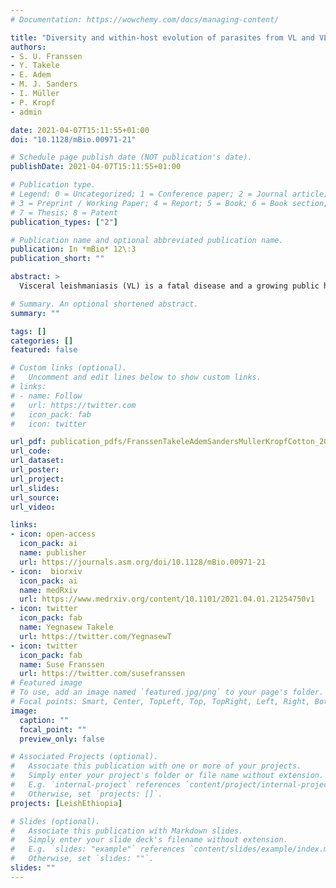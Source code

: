```yaml
---
# Documentation: https://wowchemy.com/docs/managing-content/

title: "Diversity and within-host evolution of parasites from VL and VL/HIV patients in Northern Ethiopia"
authors:
- S. U. Franssen
- Y. Takele
- E. Adem
- M. J. Sanders
- I. Müller
- P. Kropf
- admin

date: 2021-04-07T15:11:55+01:00
doi: "10.1128/mBio.00971-21"

# Schedule page publish date (NOT publication's date).
publishDate: 2021-04-07T15:11:55+01:00

# Publication type.
# Legend: 0 = Uncategorized; 1 = Conference paper; 2 = Journal article;
# 3 = Preprint / Working Paper; 4 = Report; 5 = Book; 6 = Book section;
# 7 = Thesis; 8 = Patent
publication_types: ["2"]

# Publication name and optional abbreviated publication name.
publication: In *mBio* 12\:3
publication_short: ""

abstract: >
  Visceral leishmaniasis (VL) is a fatal disease and a growing public health problem in East Africa, where Ethiopia has one of the highest VL burdens. The largest focus of VL in Ethiopia is driven by high prevalence in migrant agricultural workers and associated with a high rate of co-infection with HIV. This co-infection makes VL more difficult to treat successfully, and is associated with a high rate of relapse, with VL/HIV patients frequently experiencing many relapses of VL before succumbing to this infection. We present genome-wide data on *Leishmania donovani* isolates from a longitudinal study of cohorts of VL and VL/HIV patients reporting to a single clinic in Ethiopia. Extensive clinical data allows us to investigate the influence of co-infection and relapse on the populations of parasites infecting these patients. We find that the same parasite population is responsible for both VL and VL/HIV infections, and that in most cases, disease relapse is caused by recrudescence of the population of parasites that caused primary VL. Complex, multi-clonal infections are present in both primary and relapse cases, but the infrapopulation of parasites within a patient loses genetic diversity between primary disease presentation and subsequent relapses, presumably due to a population bottleneck induced by treatment. These data suggest that VL/HIV relapses are not caused by genetically distinct parasite infections, nor by re-infection. Treatment of VL does not lead to sterile cure, and in VL/HIV the infecting parasites are able to re-establish after clinically successful treatment, leading to repeated relapse of VL.

# Summary. An optional shortened abstract.
summary: ""

tags: []
categories: []
featured: false

# Custom links (optional).
#   Uncomment and edit lines below to show custom links.
# links:
# - name: Follow
#   url: https://twitter.com
#   icon_pack: fab
#   icon: twitter

url_pdf: publication_pdfs/FranssenTakeleAdemSandersMullerKropfCotton_2021_DiversityandwithinhostevolutionofparasitesfromVLandVLHIVpatientsinNorthernEthiopia_mBio.pdf
url_code:
url_dataset:
url_poster:
url_project:
url_slides:
url_source:
url_video:

links:
- icon: open-access
  icon_pack: ai
  name: publisher
  url: https://journals.asm.org/doi/10.1128/mBio.00971-21
- icon:  biorxiv
  icon_pack: ai
  name: medRxiv
  url: https://www.medrxiv.org/content/10.1101/2021.04.01.21254750v1
- icon: twitter
  icon_pack: fab
  name: Yegnasew Takele
  url: https://twitter.com/YegnasewT
- icon: twitter
  icon_pack: fab
  name: Suse Franssen
  url: https://twitter.com/susefranssen
# Featured image
# To use, add an image named `featured.jpg/png` to your page's folder. 
# Focal points: Smart, Center, TopLeft, Top, TopRight, Left, Right, BottomLeft, Bottom, BottomRight.
image:
  caption: ""
  focal_point: ""
  preview_only: false

# Associated Projects (optional).
#   Associate this publication with one or more of your projects.
#   Simply enter your project's folder or file name without extension.
#   E.g. `internal-project` references `content/project/internal-project/index.md`.
#   Otherwise, set `projects: []`.
projects: [LeishEthiopia]

# Slides (optional).
#   Associate this publication with Markdown slides.
#   Simply enter your slide deck's filename without extension.
#   E.g. `slides: "example"` references `content/slides/example/index.md`.
#   Otherwise, set `slides: ""`.
slides: ""
---
```

